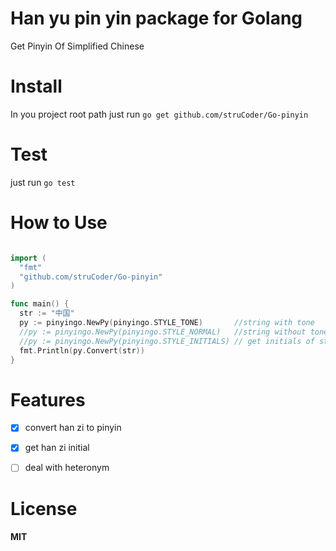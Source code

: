 Han yu pin yin package for Golang
==================================

Get Pinyin Of Simplified Chinese

Install
========

In you project root path just run `go get github.com/struCoder/Go-pinyin`


Test
====
just run `go test`


How to Use
===========
```go

import (
  "fmt"
  "github.com/struCoder/Go-pinyin"
)

func main() {
  str := "中国"
  py := pinyingo.NewPy(pinyingo.STYLE_TONE)       //string with tone        -> 中国: ["zhōng", "guó"]
  //py := pinyingo.NewPy(pinyingo.STYLE_NORMAL)   //string without tone     -> 中国: ["zhong", "guo"]
  //py := pinyingo.NewPy(pinyingo.STYLE_INITIALS) // get initials of string -> 中国: ["zh", "g"]
  fmt.Println(py.Convert(str))
}

```

Features
====
-  [x] convert han zi to pinyin
-  [x] get han zi initial
-  [ ] deal with heteronym


License
========
#### MIT
